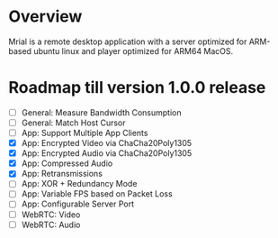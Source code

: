 # Overview
Mrial is a remote desktop application with a server optimized for ARM-based ubuntu linux and player optimized for ARM64 MacOS.

# Roadmap till version 1.0.0 release

- [ ] General: Measure Bandwidth Consumption
- [ ] General: Match Host Cursor
- [ ] App: Support Multiple App Clients
- [x] App: Encrypted Video via ChaCha20Poly1305
- [x] App: Encrypted Audio via ChaCha20Poly1305
- [x] App: Compressed Audio
- [x] App: Retransmissions
- [ ] App: XOR + Redundancy Mode
- [ ] App: Variable FPS based on Packet Loss
- [ ] App: Configurable Server Port
- [ ] WebRTC: Video
- [ ] WebRTC: Audio
